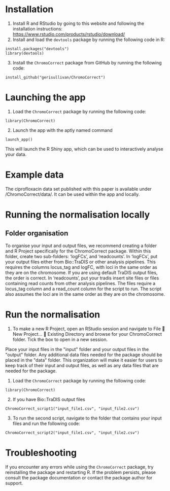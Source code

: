 # Installation
1. Install R and RStudio by going to this website and following the installation instructions: https://www.rstudio.com/products/rstudio/download/
2. Install and load the `devtools` package by running the following code in R:
```{r}
install.packages("devtools")
library(devtools)
```
3. Install the `ChromoCorrect` package from GitHub by running the following code:
```{r}
install_github("gerisullivan/ChromoCorrect")
```
# Launching the app
1. Load the `ChromoCorrect` package by running the following code:
```{r}
library(ChromoCorrect)
```
2. Launch the app with the aptly named command
```{r}
launch_app()
```
This will launch the R Shiny app, which can be used to interactively analyse your data.

# Example data
The ciprofloxacin data set published with this paper is available under /ChromoCorrect/data/. It can be used within the app and locally.

# Running the normalisation locally
## Folder organisation
To organise your input and output files, we recommend creating a folder and R Project specifically for the ChromoCorrect package. Within this folder, create two sub-folders: ‘logFCs’, and ‘readcounts’.
In ‘logFCs’, put your output files either from Bio::TraDIS or other analysis pipelines. This requires the columns locus_tag and logFC, with loci in the same order as they are on the chromosome. If you are using default TraDIS output files, the order is correct.
In ‘readcounts’, put your tradis insert site files or files containing read counts from other analysis pipelines. The files require a locus_tag column and a read_count column for the script to run. The script also assumes the loci are in the same order as they are on the chromosome.
# Run the normalisation
1. To make a new R Project, open an RStudio session and navigate to File  New Project…  Existing Directory and browse for your ChromoCorrect folder. Tick the box to open in a new session.

Place your input files in the "input" folder and your output files in the "output" folder. Any additional data files needed for the package should be placed in the "data" folder. This organization will make it easier for users to keep track of their input and output files, as well as any data files that are needed for the package.
1. Load the `ChromoCorrect` package by running the following code:
```{r}
library(ChromoCorrect)
```
2. If you have Bio::TraDIS output files
```{r}
ChromoCorrect_script1("input_file1.csv", "input_file2.csv")
```

3. To run the second script, navigate to the folder that contains your input files and run the following code:

```{r}
ChromoCorrect_script2("input_file1.csv", "input_file2.csv")
```
# Troubleshooting
If you encounter any errors while using the `ChromoCorrect` package, try reinstalling the package and restarting R. If the problem persists, please consult the package documentation or contact the package author for support.

